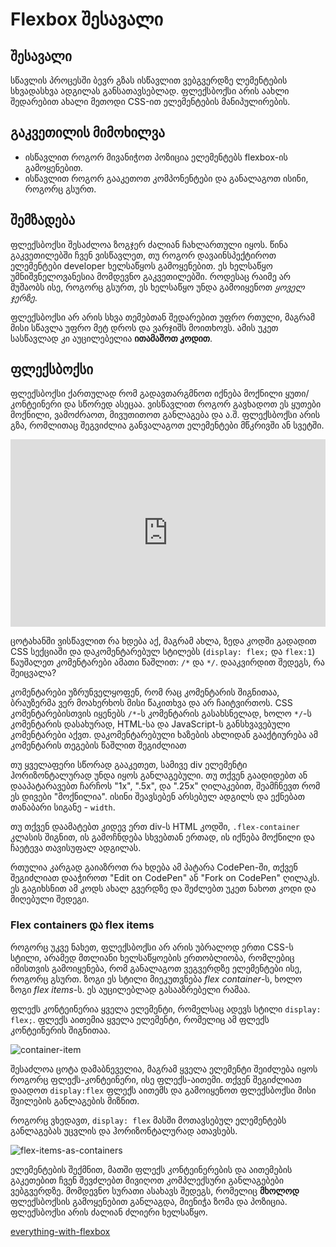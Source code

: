 # Flexbox შესავალი

## შესავალი

სწავლის პროცესში ბევრ გზას ისწავლით ვებგვერდზე ლემენტების სხვადასხვა ადგილას განსათავსებლად. ფლექსბოქსი არის აახლი შედარებით ახალი მეთოდი CSS-ით ელემენტების მანიპულირების.

## გაკვეთილის მიმოხილვა

- ისწავლით როგორ მივანიჭოთ პოზიცია ელემენტებს flexbox-ის გამოყენებით.
- ისწავლით როგორ გააკეთოთ კომპონენტები და განალაგოთ ისინი, როგორც გსურთ.

## შემზადება

ფლექსბოქსი შესაძლოა ზოგჯერ ძალიან ჩახლართული იყოს. წინა გაკვეთილებში ჩვენ ვისწავლეთ, თუ როგორ დავაინსპექტიროთ ელემენტები developer ხელსაწყოს გამოყენებით. ეს ხელსაწყო უმნიშვნელოვანესია მომდევნო გაკვეთილებში. როდესაც რაიმე არ მუშაობს ისე, როგორც გსურთ, ეს ხელსაწყო უნდა გამოიყენოთ *ყოველ ჯერზე*.

ფლექსბოქსი არ არის სხვა თემებთან შედარებით უფრო რთული, მაგრამ მისი სწავლა უფრო მეტ დროს და ვარჯიშს მოითხოვს. ამის უკეთ სასწავლად კი აუცილებელია **ითამაშოთ კოდით**.

## ფლექსბოქსი

ფლექსბოქსი ქართულად რომ გადავთარგმნოთ იქნება მოქნილი ყუთი/კონტეინერი და სწორედ ასეცაა. ვისწავლით როგორ გავხადოთ ეს ყუთები მოქნილი, ვამოძრაოთ, მივუთითოთ განლაგება და ა.შ. ფლექსბოქსი არის გზა, რომლითაც შეგვიძლია განვალაგოთ ელემენტები მწკრივში ან სვეტში.

<iframe height="300" style="width: 100%;" scrolling="no" title="first flex example" src="https://codepen.io/xazy/embed/GRermVr?default-tab=html%2Cresult&theme-id=dark" frameborder="no" loading="lazy" allowtransparency="true" allowfullscreen="true">
  See the Pen <a href="https://codepen.io/xazy/pen/GRermVr">
  first flex example</a> by XazyProject (<a href="https://codepen.io/xazy">@xazy</a>)
  on <a href="https://codepen.io">CodePen</a>.
</iframe>

ცოტახანში ვისწავლით რა ხდება აქ, მაგრამ ახლა, ზედა კოდში გადადით CSS სექციაში და დაკომენტარებულ სტილებს (`display: flex;` და `flex:1`) წაუშალეთ კომენტარები ამათი წაშლით: `/*` და `*/`. დააკვირდით შედეგს, რა შეიცვალა?

<div className="lesson-note">

კომენტარები უზრუნველყოფენ, რომ რაც კომენტარის შიგნითაა, ბრაუზერმა ვერ მოახერხოს მისი წაკითხვა და არ ჩაიტვირთოს. CSS კომენტარებისთვის იყენებს `/*`-ს კომენტარის გასახსნელად, ხოლო `*/`-ს კომენტარის დასახურად, HTML-სა და JavaScript-ს განსხვავებული კომენტარები აქვთ. 
დაკომენტარებული ხაზების ახლიდან გააქტიურება ამ კომენტარის თეგების წაშლით შეგიძლიათ

</div>

თუ ყველაფერი სწორად გააკეთეთ, სამივე div ელემენტი ჰორიზონტალურად უნდა იყოს განლაგებული. თუ თქვენ გაადიდებთ ან დააპატარავებთ ჩარჩოს "1x", ".5x", და ".25x" ღილაკებით, შეამჩნევთ რომ ეს დივები "მოქნილია". ისინი შეავსებენ არსებულ ადგილს და ექნებათ თანაბარი სიგანე - `width`.

თუ თქვენ დაამატებთ კიდევ ერთ div-ს HTML კოდში, `.flex-container` კლასის შიგნით, ის გამოჩნდება სხვებთან ერთად, ის იქნება მოქნილი და ჩაეტევა თავისუფალ ადგილას.

<div className="lesson-note">

რთულია კარგად გაიაზროთ რა ხდება ამ პატარა CodePen-ში, თქვენ შეგიძლიათ დააჭიროთ "Edit on CodePen" ან "Fork on CodePen" ღილაკს. ეს გაგიხსნით ამ კოდს ახალ გვერდზე და შეძლებთ უკეთ ნახოთ კოდი და მიღებული შედეგი.

</div>

### Flex containers და flex items

როგორც უკვე ნახეთ, ფლექსბოქსი არ არის უბრალოდ ერთი CSS-ს სტილი, არამედ მთლიანი ხელსაწყოების ერთობლიობა, რომლებიც იმისთვის გამოიყენება, რომ განალაგოთ ვეგვერდზე ელემენტები ისე, როგორც გსურთ. ზოგი ეს სტილი მიეკუთვნება *flex container*-ს, ხოლო ზოგი *flex items*-ს. ეს აუცილებლად გასააზრებელი რამაა.

ფლექს კონტეინერია ყველა ელემენტი, რომელსაც ადევს სტილი `display: flex;`. ფლექს აითემია ყველა ელემენტი, რომელიც ამ ფლექს კონტეინერის შიგნითაა.

![container-item](03.png)

შესაძლოა ცოტა დამაბნეველია, მაგრამ ყველა ელემენტი შეიძლება იყოს როგორც ფლექს-კონტეინერი, ისე ფლექს-აითემი. თქვენ შეგიძლიათ დაადოთ `display:flex` ფლექს აითემს და გამოიყენოთ ფლექსბოქსი მისი შვილების განლაგების მიზნით.

როგორც ვხედავთ, `display: flex` მასში მოთავსებულ ელემენტებს განლაგებას უცვლის და ჰორიზონტალურად ათავსებს. 

![flex-items-as-containers](04.png)

ელემენტების შექმნით, მათში ფლექს კონტეინერების და აითემების გაკეთებით ჩვენ შევძლებთ მივიღოთ კომპლექსური განლაგებები ვებგვერდზე. მომდევნო სურათი ასახავს შედეგს, რომელიც **მხოლოდ** ფლექსბოქსის გამოყენებით განლაგდა, მიენიჭა ზომა და პოზიცია. ფლექსბოქსი არის ძალიან ძლიერი ხელსაწყო.

[everything-with-flexbox](05.png)

